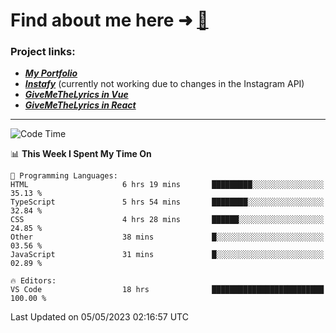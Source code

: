 # Find about me here ➜ [🧑](https://pauabella.dev)

### Project links:
- ***[My Portfolio](https://pauabella.dev)***
- ***[Instafy](https://instafy.me)*** (currently not working due to changes in the Instagram API)
- ***[GiveMeTheLyrics in Vue](https://lyrics.pauabella.dev)***
- ***[GiveMeTheLyrics in React](https://pauabella.dev/GiveMeTheLyrics)***

---
<!--START_SECTION:waka-->
![Code Time](http://img.shields.io/badge/Code%20Time-2%2C138%20hrs%2040%20mins-blue)

📊 **This Week I Spent My Time On** 

```text
💬 Programming Languages: 
HTML                     6 hrs 19 mins       █████████░░░░░░░░░░░░░░░░   35.13 % 
TypeScript               5 hrs 54 mins       ████████░░░░░░░░░░░░░░░░░   32.84 % 
CSS                      4 hrs 28 mins       ██████░░░░░░░░░░░░░░░░░░░   24.85 % 
Other                    38 mins             █░░░░░░░░░░░░░░░░░░░░░░░░   03.56 % 
JavaScript               31 mins             █░░░░░░░░░░░░░░░░░░░░░░░░   02.89 % 

🔥 Editors: 
VS Code                  18 hrs              █████████████████████████   100.00 % 
```


 Last Updated on 05/05/2023 02:16:57 UTC
<!--END_SECTION:waka-->
